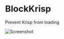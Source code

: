 # BlockKrisp

Prevent Krisp from loading

![Screenshot](https://cdn.nest.rip/uploads/8e08689e-992f-4c48-9cdf-9166304182a5.png)
